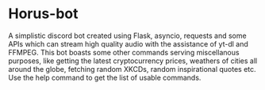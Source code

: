 # Horus-bot
A simplistic discord bot created using Flask, asyncio, requests and some APIs which can stream high quality audio with the assistance of yt-dl and FFMPEG. This bot boasts some other commands serving miscellanous purposes, like getting the latest cryptocurrency prices, weathers of cities all around the globe, fetching random XKCDs, random inspirational quotes etc. 
Use the help command to get the list of usable commands.
